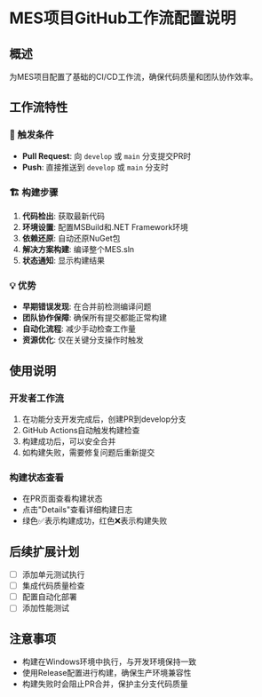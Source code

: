 # MES项目GitHub工作流配置说明

## 概述
为MES项目配置了基础的CI/CD工作流，确保代码质量和团队协作效率。

## 工作流特性

### 🔄 触发条件
- **Pull Request**: 向 `develop` 或 `main` 分支提交PR时
- **Push**: 直接推送到 `develop` 或 `main` 分支时

### 🏗️ 构建步骤
1. **代码检出**: 获取最新代码
2. **环境设置**: 配置MSBuild和.NET Framework环境
3. **依赖还原**: 自动还原NuGet包
4. **解决方案构建**: 编译整个MES.sln
5. **状态通知**: 显示构建结果

### 💡 优势
- **早期错误发现**: 在合并前检测编译问题
- **团队协作保障**: 确保所有提交都能正常构建
- **自动化流程**: 减少手动检查工作量
- **资源优化**: 仅在关键分支操作时触发

## 使用说明

### 开发者工作流
1. 在功能分支开发完成后，创建PR到develop分支
2. GitHub Actions自动触发构建检查
3. 构建成功后，可以安全合并
4. 如构建失败，需要修复问题后重新提交

### 构建状态查看
- 在PR页面查看构建状态
- 点击"Details"查看详细构建日志
- 绿色✅表示构建成功，红色❌表示构建失败

## 后续扩展计划
- [ ] 添加单元测试执行
- [ ] 集成代码质量检查
- [ ] 配置自动化部署
- [ ] 添加性能测试

## 注意事项
- 构建在Windows环境中执行，与开发环境保持一致
- 使用Release配置进行构建，确保生产环境兼容性
- 构建失败时会阻止PR合并，保护主分支代码质量